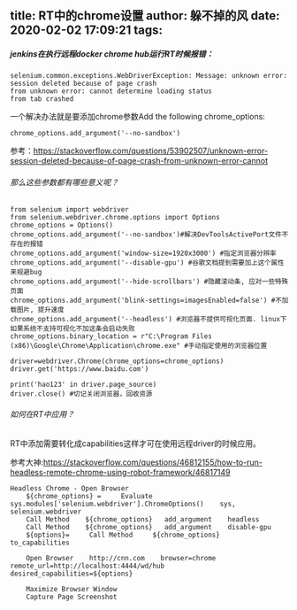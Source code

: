 title: RT中的chrome设置
author: 躲不掉的风
date: 2020-02-02 17:09:21
tags:
---
##### jenkins在执行远程docker chrome hub运行RT时候报错：
	
	selenium.common.exceptions.WebDriverException: Message: unknown error: session deleted because of page crash
	from unknown error: cannot determine loading status
	from tab crashed

一个解决办法就是要添加chrome参数Add the following chrome_options:

	chrome_options.add_argument('--no-sandbox')   
参考：https://stackoverflow.com/questions/53902507/unknown-error-session-deleted-because-of-page-crash-from-unknown-error-cannot
    
###### 那么这些参数都有哪些意义呢？
```
from selenium import webdriver
from selenium.webdriver.chrome.options import Options
chrome_options = Options()
chrome_options.add_argument('--no-sandbox')#解决DevToolsActivePort文件不存在的报错
chrome_options.add_argument('window-size=1920x3000') #指定浏览器分辨率
chrome_options.add_argument('--disable-gpu') #谷歌文档提到需要加上这个属性来规避bug
chrome_options.add_argument('--hide-scrollbars') #隐藏滚动条, 应对一些特殊页面
chrome_options.add_argument('blink-settings=imagesEnabled=false') #不加载图片, 提升速度
chrome_options.add_argument('--headless') #浏览器不提供可视化页面. linux下如果系统不支持可视化不加这条会启动失败
chrome_options.binary_location = r"C:\Program Files (x86)\Google\Chrome\Application\chrome.exe" #手动指定使用的浏览器位置

driver=webdriver.Chrome(chrome_options=chrome_options)
driver.get('https://www.baidu.com')

print('hao123' in driver.page_source)
driver.close() #切记关闭浏览器，回收资源
```
###### 如何在RT中应用？

RT中添加需要转化成capabilities这样才可在使用远程driver的时候应用。

参考大神:https://stackoverflow.com/questions/46812155/how-to-run-headless-remote-chrome-using-robot-framework/46817149
```
Headless Chrome - Open Browser
    ${chrome_options} =     Evaluate    sys.modules['selenium.webdriver'].ChromeOptions()    sys, selenium.webdriver
    Call Method    ${chrome_options}   add_argument    headless
    Call Method    ${chrome_options}   add_argument    disable-gpu
    ${options}=     Call Method     ${chrome_options}    to_capabilities     

    Open Browser    http://cnn.com    browser=chrome    remote_url=http://localhost:4444/wd/hub     desired_capabilities=${options}

    Maximize Browser Window
    Capture Page Screenshot
```